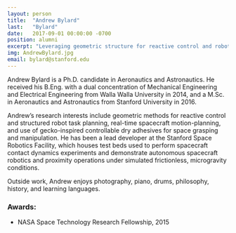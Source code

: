 ```yaml
---
layout: person
title:  "Andrew Bylard"
last:   "Bylard"
date:   2017-09-01 00:00:00 -0700
position: alumni
excerpt: "Leveraging geometric structure for reactive control and robot motion planning"
img: AndrewBylard.jpg
email: bylard@stanford.edu
---
```


Andrew Bylard is a Ph.D. candidate in Aeronautics and Astronautics. He received his B.Eng. with a dual concentration of Mechanical Engineering and Electrical Engineering from Walla Walla University in 2014, and a M.Sc. in Aeronautics and Astronautics from Stanford University in 2016.

Andrew’s research interests include geometric methods for reactive control and structured robot task planning, real-time spacecraft motion-planning, and use of gecko-inspired controllable dry adhesives for space grasping and manipulation. He has been a lead developer at the Stanford Space Robotics Facility, which houses test beds used to perform spacecraft contact dynamics experiments and demonstrate autonomous spacecraft robotics and proximity operations under simulated frictionless, microgravity conditions.

Outside work, Andrew enjoys photography, piano, drums, philosophy, history, and learning languages.

### Awards:
- NASA Space Technology Research Fellowship, 2015

